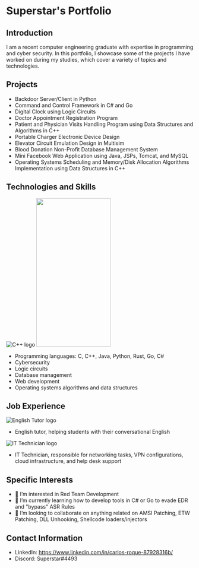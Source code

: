# Superstar's Portfolio

## Introduction
I am a recent computer engineering graduate with expertise in programming and cyber security. In this portfolio, I showcase some of the projects I have worked on during my studies, which cover a variety of topics and technologies.

## Projects
- Backdoor Server/Client in Python
- Command and Control Framework in C# and Go
- Digital Clock using Logic Circuits
- Doctor Appointment Registration Program
- Patient and Physician Visits Handling Program using Data Structures and Algorithms in C++
- Portable Charger Electronic Device Design
- Elevator Circuit Emulation Design in Multisim
- Blood Donation Non-Profit Database Management System
- Mini Facebook Web Application using Java, JSPs, Tomcat, and MySQL
- Operating Systems Scheduling and Memory/Disk Allocation Algorithms Implementation using Data Structures in C++

## Technologies and Skills
![C++ logo](https://user-images.githubusercontent.com/40224197/229527273-50c6e592-e253-4a21-9334-1073c4a1849f.png)
<img src="https://camo.githubusercontent.com/..." data-canonical-src="https://gyazo.com/eb5c5741b6a9a16c692170a41a49c858.png" width="200" height="400" />
- Programming languages: C, C++, Java, Python, Rust, Go, C#
- Cybersecurity
- Logic circuits
- Database management
- Web development
- Operating systems algorithms and data structures

## Job Experience
![English Tutor logo](https://cdn.dribbble.com/users/529184/screenshots/3239744/online-tutoring-logo.jpg "English Tutor")
- English tutor, helping students with their conversational English

![IT Technician logo](https://cdn4.iconfinder.com/data/icons/technology-devices-1/512/Server-512.png "IT Technician")
- IT Technician, responsible for networking tasks, VPN configurations, cloud infrastructure, and help desk support

## Specific Interests
- 👀 I’m interested in Red Team Development 
- 🌱 I’m currently learning how to develop tools in C# or Go to evade EDR and "bypass" ASR Rules
- 💞️ I’m looking to collaborate on anything related on AMSI Patching, ETW Patching, DLL Unhooking, Shellcode loaders/injectors

## Contact Information
- LinkedIn: https://www.linkedin.com/in/carlos-roque-87928316b/
- Discord: Superstar#4493

